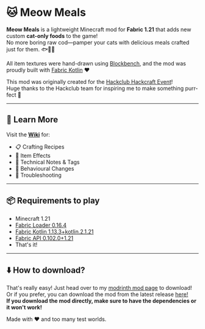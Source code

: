 # 🐱 Meow Meals

**Meow Meals** is a lightweight Minecraft mod for **Fabric 1.21** that adds new custom **cat-only foods** to the game!  
No more boring raw cod—pamper your cats with delicious meals crafted just for them. 🐟🥩✨

All item textures were hand-drawn using [Blockbench](https://www.blockbench.net/), and the mod was proudly built with [Fabric Kotlin](https://fabricmc.net/) ❤️

This mod was originally created for the [Hackclub Hackcraft Event](https://hackcraft.hackclub.com/)!  
Huge thanks to the Hackclub team for inspiring me to make something purr-fect 🐾

---

## 📖 Learn More

Visit the [**Wiki**](https://github.com/Spacexplorer11/Meow_Meals/wiki) for:
- 📋 Crafting Recipes
- 🐾 Item Effects
- 🔧 Technical Notes & Tags
- 🧪 Behavioural Changes
- 🐛 Troubleshooting

---

## 📦 Requirements to play

- Minecraft 1.21
- [Fabric Loader 0.16.4](https://github.com/FabricMC/fabric-loader/releases/tag/0.16.14)
- [Fabric Kotlin 1.13.3+kotlin.2.1.21](https://modrinth.com/mod/fabric-language-kotlin/version/1.13.3+kotlin.2.1.21)
- [Fabric API 0.102.0+1.21](https://modrinth.com/mod/fabric-api/version/0.102.0+1.21)
- That's it!

---

## ⬇️ How to download?

That's really easy! Just head over to my [modrinth mod page]() to download!  
Or if you prefer, you can download the mod from the latest release [here!](https://github.com/spacexplorer11/meow_meals/releases/latest)    
**If you download the mod directly, make sure to have the dependencies or it won't work!**

Made with ❤️ and too many test worlds.
